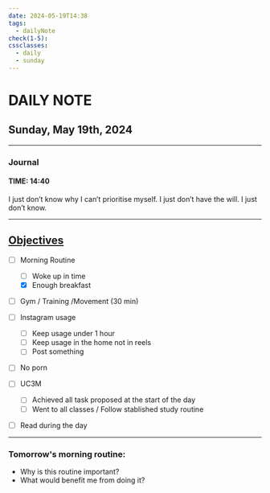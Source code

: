 ```yaml
---
date: 2024-05-19T14:38
tags:
  - dailyNote
check(1-5): 
cssclasses:
  - daily
  - sunday
---
```


# DAILY NOTE
## Sunday, May 19th, 2024

***
### Journal
#### TIME: 14:40

I just don’t know why I can’t prioritise myself. I just don’t have the will. I just don’t know. 
***

## [Objectives](Objectives%20from%20March%2023%20to%20September%2023%20)

- [ ] Morning Routine
	- [ ] Woke up in time
	- [x] Enough breakfast
- [ ] Gym / Training /Movement (30 min)

- [ ]  Instagram usage
	- [ ] Keep usage under 1 hour
	- [ ] Keep usage in the home not in reels
	- [ ] Post something

- [ ] No porn 

- [ ] UC3M
	- [ ] Achieved all task proposed at the start of the day
	- [ ] Went to all classes / Follow stablished study routine

- [ ] Read during the day


---
### Tomorrow's morning routine: 
+ Why is this routine important? 
+ What would benefit me from doing it?